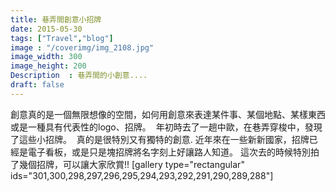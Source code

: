 ```yaml
---
title: 巷弄間創意小招牌
date: 2015-05-30
tags: ["Travel","blog"]
image : "/coverimg/img_2108.jpg"
image_width: 300
image_height: 200
Description  : 巷弄間的小創意....
draft: false
---
```


創意真的是一個無限想像的空間，如何用創意來表達某件事、某個地點、某樣東西或是一種具有代表性的logo、招牌。  年初時去了一趟中歐，在巷弄穿梭中，發現了這些小招牌。  真的是很特別又有獨特的創意. 近年來在一些新新國家，招牌已經是電子看板，或是只是塊招牌將名字刻上好讓路人知道。 這次去的時候特別拍了幾個招牌，可以讓大家欣賞!! \[gallery type="rectangular" ids="301,300,298,297,296,295,294,293,292,291,290,289,288"\]
